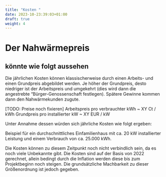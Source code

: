 ```yaml
---
title: "Kosten "
date: 2023-10-23:39:03+01:00
draft: true
weight: 4
---
```


# Der Nahwärmepreis

## könnte wie folgt aussehen

Die jährlichen Kosten können klassischerweise durch einen Arbeits- und einen Grundpreis abgebildet werden. Je höher der Grundpreis, desto niedriger ist der Arbeitspreis und umgekehrt (dies wird dann die angestrebte “Bürger-Genossenschaft festlegen). Spätere Gewinne kommen dann den Nahwärmekunden zugute.

[TODO: Preise noch fixieren]
Arbeitspreis pro verbrauchter kWh	~ XY Ct / kWh
Grundpreis pro installierter kW	~ XY EUR / kW

Unter Annahme dessen würden sich jährliche Kosten wie folgt ergeben:

Beispiel für ein durchschnittliches Einfamilienhaus mit ca. 20 kW installierter Leistung und einem Verbrauch von ca. 25.000 kWh.

Die Kosten können zu diesem Zeitpunkt noch nicht verbindlich sein, da es noch viele Unbekannte gibt. Die Kosten sind auf der Basis von 2022 gerechnet, allein bedingt durch die Inflation werden diese bis zum Projektbeginn noch steigen. Die grundsätzliche Machbarkeit zu dieser Größenordnung ist jedoch gegeben. 
